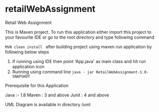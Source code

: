 # retailWebAssignment
Retail Web Assignment


This is Maven project.
To run this application either import this project to your favourite IDE or go to the root directory and type following command

`MVN clean install
`
after building project using maven run application by following below steps

1. If running using IDE then point 'App.java' as main class and hit run application icon
2. Running using command line `java - jar RetailWebAssignment-1.0-SNAPSHOT
                              `
                              
Prerequisite for this Application

Java    :- 1.8 
Maven   : 3 and above
Junit   : 4 and above


UML Diagram is available in directory <Root>/uml

